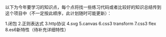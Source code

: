 以下为今年要学习的知识点，每个点将找一些练习代码或者比较好的知识总结传到这个项目中（不一定按此顺序，此计划随时可能更新）：

1.闭包
2.正则表达式
3.http协议
4.svg
5.canvas
6.css3 transform
7.css3 flex
8.es6新特性（待补充详细特性）